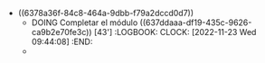 - ((6378a36f-84c8-464a-9dbb-f79a2dccd0d7))
	- DOING Completar el módulo ((637ddaaa-df19-435c-9626-ca9b2e70fe3c)) [43']
	  :LOGBOOK:
	  CLOCK: [2022-11-23 Wed 09:44:08]
	  :END:
	-